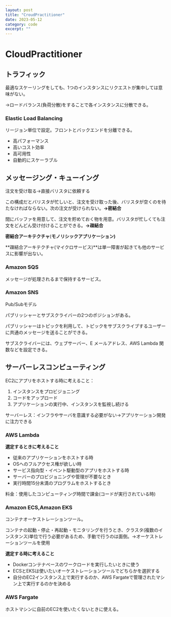 ```yaml
---
layout: post
title: "CroudPractitioner"
date: 2023-05-12
category: code
excerpt: ""
---
```

# CloudPractitioner
## トラフィック

最適なスケーリングをしても、1つのインスタンスにリクエストが集中しては意味がない。

→ロードバランス(負荷分散)をすることで各インスタンスに分散できる。

### ****Elastic Load Balancing****

リージョン単位で設定。フロントとバックエンドを分離できる。

- 高パフォーマンス
- 高いコスト効率
- 高可用性
- 自動的にスケーラブル

## メッセージング・キューイング

注文を受け取る→直接バリスタに依頼する

この構成だとバリスタが忙しいと、注文を受け取った後、バリスタが空くのを待たなければならない。次の注文が受けられない。**→密結合**

間にバッファを用意して、注文を貯めておく物を用意。バリスタが忙しくても注文をどんどん受け付けることができる。**→疎結合**

**密結合アーキテクチャ**(**モノリシックアプリケーション)**

**疎結合アーキテクチャ(マイクロサービス)**は単一障害が起きても他のサービスに影響が出ない。

### Amazon SQS

メッセージが処理されるまで保持するサービス。

### Amazon SNS

Pub/Subモデル

パブリッシャーとサブスクライバーの2つのポジションがある。

パブリッシャーはトピックを利用して、トピックをサブスクライブするユーザーに共通のメッセージを送ることができる。

サブスクライバーには、ウェブサーバー、E メールアドレス、AWS Lambda 関数などを設定できる。

## サーバーレスコンピューティング

EC2にアプリをホストする時に考えること：

1. インスタンスをプロビジョニング
2. コードをアップロード
3. アプリケーションの実行中、インスタンスを監視し続ける

サーバーレス：インフラやサーバを意識する必要がない→アプリケーション開発に注力できる

### AWS Lambda

**選定するときに考えること**

- 従来のアプリケーションをホストする時
- OSへのフルアクセス権が欲しい時
- サービス指向型・イベント駆動型のアプリをホストする時
- サーバーのプロビジョニングや管理が不要なとき
- 実行時間15分未満のプログラムをホストするとき

料金：使用したコンピューティング時間で課金(コードが実行されている時)

### Amazon ECS,Amazon EKS

コンテナオーケストレーションツール。

コンテナの起動・停止・再起動・モニタリングを行うとき、クラスタ(複数のインスタンス)単位で行う必要があるため、手動で行うのは面倒。→オーケストレーションツールを使用

**選定する時に考えること**

- Dockerコンテナベースのワークロードを実行したいときに使う
- ECSとEKSは使いたいオーケストレーションツールでどちらかを選択する
- 自分のEC2インスタンス上で実行するのか、AWS Fargateで管理されたマシン上で実行するのかを決める

### AWS Fargate

ホストマシンに自前のEC2を使いたくないときに使える。

